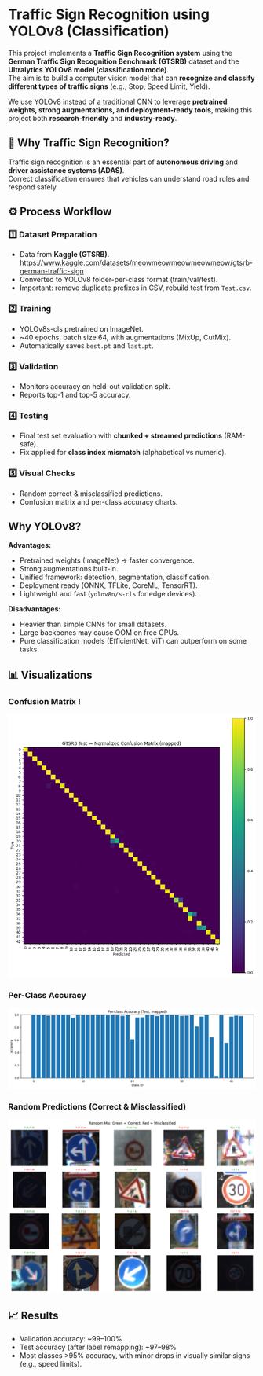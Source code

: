 # Traffic Sign Recognition using YOLOv8 (Classification)
This project implements a **Traffic Sign Recognition system** using the **German Traffic Sign Recognition Benchmark (GTSRB)** dataset and the **Ultralytics YOLOv8 model (classification mode)**.  
The aim is to build a computer vision model that can **recognize and classify different types of traffic signs** (e.g., Stop, Speed Limit, Yield).

We use YOLOv8 instead of a traditional CNN to leverage **pretrained weights, strong augmentations, and deployment-ready tools**, making this project both **research-friendly** and **industry-ready**.

## 🚦 Why Traffic Sign Recognition?
Traffic sign recognition is an essential part of **autonomous driving** and **driver assistance systems (ADAS)**.  
Correct classification ensures that vehicles can understand road rules and respond safely.


## ⚙️ Process Workflow

### 1️⃣ Dataset Preparation
- Data from **Kaggle (GTSRB)**. https://www.kaggle.com/datasets/meowmeowmeowmeowmeow/gtsrb-german-traffic-sign 
- Converted to YOLOv8 folder-per-class format (train/val/test).  
- Important: remove duplicate prefixes in CSV, rebuild test from `Test.csv`.

### 2️⃣ Training
- YOLOv8s-cls pretrained on ImageNet.  
- ~40 epochs, batch size 64, with augmentations (MixUp, CutMix).  
- Automatically saves `best.pt` and `last.pt`.

### 3️⃣ Validation
- Monitors accuracy on held-out validation split.  
- Reports top-1 and top-5 accuracy.  

### 4️⃣ Testing
- Final test set evaluation with **chunked + streamed predictions** (RAM-safe).  
- Fix applied for **class index mismatch** (alphabetical vs numeric).  

### 5️⃣ Visual Checks
- Random correct & misclassified predictions.  
- Confusion matrix and per-class accuracy charts.
  
## Why YOLOv8?
**Advantages:**
- Pretrained weights (ImageNet) → faster convergence.  
- Strong augmentations built-in.  
- Unified framework: detection, segmentation, classification.  
- Deployment ready (ONNX, TFLite, CoreML, TensorRT).  
- Lightweight and fast (`yolov8n/s-cls` for edge devices).  

**Disadvantages:**
- Heavier than simple CNNs for small datasets.  
- Large backbones may cause OOM on free GPUs.  
- Pure classification models (EfficientNet, ViT) can outperform on some tasks.  


## 📊 Visualizations

### Confusion Matrix !
![Confusion Matrix](confusion_matrix.png)

### Per-Class Accuracy
![Per Class Accuracy](per_class_accuracy.png)

### Random Predictions (Correct & Misclassified)
![Random Predictions](random_predictions.png)

## 📈 Results
- Validation accuracy: ~99–100%  
- Test accuracy (after label remapping): ~97–98%  
- Most classes >95% accuracy, with minor drops in visually similar signs (e.g., speed limits).


